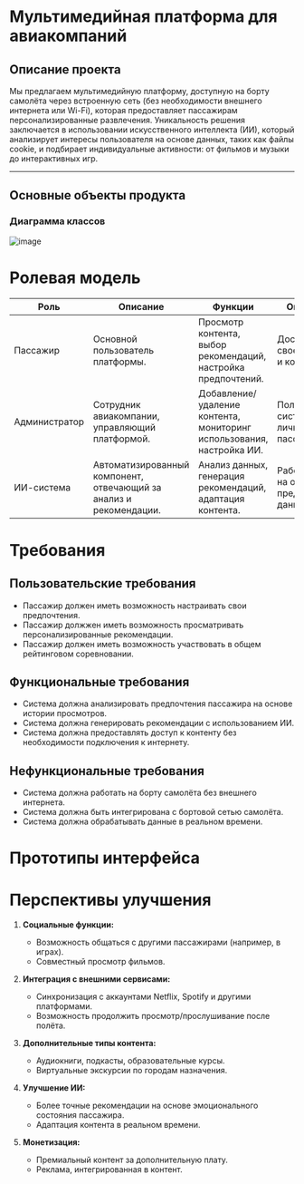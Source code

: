 # Мультимедийная платформа для авиакомпаний

## Описание проекта
Мы предлагаем мультимедийную платформу, доступную на борту самолёта через встроенную сеть (без необходимости внешнего интернета или Wi-Fi), которая предоставляет пассажирам персонализированные развлечения. Уникальность решения заключается в использовании искусственного интеллекта (ИИ), который анализирует интересы пользователя на основе данных, таких как файлы cookie, и подбирает индивидуальные активности: от фильмов и музыки до интерактивных игр.

---

## Основные объекты продукта
### Диаграмма классов

![image](https://github.com/user-attachments/assets/3b808aa3-53a5-4ddb-810d-cd370ab586ea)


# Ролевая модель

| Роль           | Описание                                                                 | Функции                                                                 | Ограничения                                                                 |
|----------------|-------------------------------------------------------------------------|-------------------------------------------------------------------------|-----------------------------------------------------------------------------|
| Пассажир       | Основной пользователь платформы.                                        | Просмотр контента, выбор рекомендаций, настройка предпочтений.          | Доступ только к своему профилю и контенту.                                  |
| Администратор  | Сотрудник авиакомпании, управляющий платформой.                        | Добавление/удаление контента, мониторинг использования, настройка ИИ.   | Полный доступ к системе, кроме личных данных пассажиров.                    |
| ИИ-система     | Автоматизированный компонент, отвечающий за анализ и рекомендации.      | Анализ данных, генерация рекомендаций, адаптация контента.              | Работает только на основе предоставленных данных.                           |


# Требования
## Пользовательские требования
- Пассажир должен иметь возможность настраивать свои предпочтения.
- Пассажир должжен иметь возможность просматривать персонализированные рекомендации.
- Пассажир должен иметь возможность участвовать в общем рейтинговом соревновании.

## Функциональные требования
- Система должна анализировать предпочтения пассажира на основе истории просмотров.
- Система должна генерировать рекомендации с использованием ИИ.
- Система должна предоставлять доступ к контенту без необходимости подключения к интернету.

## Нефункциональные требования
- Система должна работать на борту самолёта без внешнего интернета.
- Система должна быть интегрирована с бортовой сетью самолёта.
- Система должна обрабатывать данные в реальном времени.

# Прототипы интерфейса


# Перспективы улучшения
1. **Социальные функции:**
   - Возможность общаться с другими пассажирами (например, в играх).
   - Совместный просмотр фильмов.

2. **Интеграция с внешними сервисами:**
   - Синхронизация с аккаунтами Netflix, Spotify и другими платформами.
   - Возможность продолжить просмотр/прослушивание после полёта.

3. **Дополнительные типы контента:**
   - Аудиокниги, подкасты, образовательные курсы.
   - Виртуальные экскурсии по городам назначения.

4. **Улучшение ИИ:**
   - Более точные рекомендации на основе эмоционального состояния пассажира.
   - Адаптация контента в реальном времени.

5. **Монетизация:**
   - Премиальный контент за дополнительную плату.
   - Реклама, интегрированная в контент.

